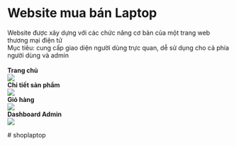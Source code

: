 <h1>Website mua bán Laptop</h1>
Website được xây dựng với các chức năng cơ bản của một trang web thương mại điện tử<br>
Mục tiêu: cung cấp giao diện người dùng trực quan, dễ sử dụng cho cả phía người dùng và admin<br><br>
<b>Trang chủ</b><br>
<img src="https://user-images.githubusercontent.com/66792742/87221306-3f6ef080-c395-11ea-9429-6160da39bca5.png"><br>
<b>Chi tiết sản phẩm</b><br>
<img src="https://user-images.githubusercontent.com/66792742/87895063-aca61400-ca6e-11ea-9acf-291483df8d3e.png"><br>
<b>Giỏ hàng</b><br>
<img src="https://user-images.githubusercontent.com/66792742/87371777-3a39bd80-c5b0-11ea-9291-11d8045caff6.png"><br>
<b>Dashboard Admin</b><br>
<img src="https://user-images.githubusercontent.com/66792742/87222063-df7b4880-c39a-11ea-86b3-3fe91bf17402.png">


#   s h o p l a p t o p  
 